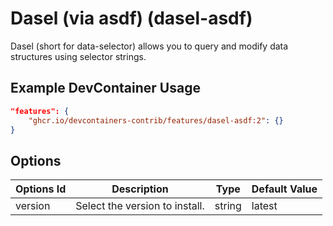 
# Dasel (via asdf) (dasel-asdf)

Dasel (short for data-selector) allows you to query and modify data structures using selector strings.

## Example DevContainer Usage

```json
"features": {
    "ghcr.io/devcontainers-contrib/features/dasel-asdf:2": {}
}
```

## Options

| Options Id | Description | Type | Default Value |
|-----|-----|-----|-----|
| version | Select the version to install. | string | latest |


